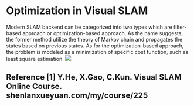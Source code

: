 # Optimization in Visual SLAM

Modern SLAM backend can be categorized into two types which are filter-based approach or optimization-based approach. As the name suggests, the former method utilize the theory of Markov chain and propagates the states based on previous states. As for the optimization-based approach, the problem is modeled as a minimization of specific cost function, such as least square estimation.
<img src="http://chart.googleapis.com/chart?cht=tx&chl= F(x)=\frac{1}{2}\sum\_{i=1}^{m}(f(x\_i))^2" style="border:none;">
## Reference [1] Y.He, X.Gao, C.Kun. Visual SLAM Online Course. shenlanxueyuan.com/my/course/225
